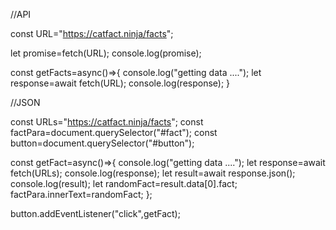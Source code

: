 //API

const URL="https://catfact.ninja/facts";

let promise=fetch(URL);
console.log(promise);

const getFacts=async()=>{
    console.log("getting data ....");
    let response=await fetch(URL);
    console.log(response);
}

//JSON

const URLs="https://catfact.ninja/facts";
const factPara=document.querySelector("#fact");
const button=document.querySelector("#button");

const getFact=async()=>{
    console.log("getting data ....");
    let response=await fetch(URLs);
    console.log(response);
    let result=await response.json();
    console.log(result);
    let randomFact=result.data[0].fact;
    factPara.innerText=randomFact;
};

button.addEventListener("click",getFact);


